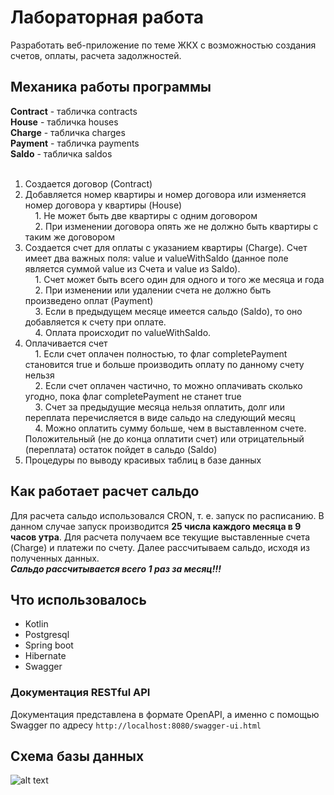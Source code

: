 # Лабораторная работа
Разработать веб-приложение по теме ЖКХ с возможностью создания счетов, оплаты, расчета задолжностей.

## Механика работы программы
**Contract** - табличка contracts<br>
**House** - табличка houses<br>
**Charge** - табличка charges<br>
**Payment** - табличка payments<br>
**Saldo** - табличка saldos<br>
<br>
1. Создается договор (Contract)<br>
2. Добавляется номер квартиры и номер договора или изменяется номер договора у квартиры (House)<br>
&nbsp;&nbsp;&nbsp;&nbsp;1. Не может быть две квартиры с одним договором<br>
&nbsp;&nbsp;&nbsp;&nbsp;2. При изменении договора опять же не должно быть квартиры с таким же договором<br>
3. Создается счет для оплаты с указанием квартиры (Charge). Счет имеет два важных поля: value и valueWithSaldo (данное поле является суммой value из Счета и value из Saldo).<br>
&nbsp;&nbsp;&nbsp;&nbsp;1. Счет может быть всего один для одного и того же месяца и года<br>
&nbsp;&nbsp;&nbsp;&nbsp;2. При изменении или удалении счета не должно быть произведено оплат (Payment)<br>
&nbsp;&nbsp;&nbsp;&nbsp;3. Если в предыдущем месяце имеется сальдо (Saldo), то оно добавляется к счету при оплате.<br>
&nbsp;&nbsp;&nbsp;&nbsp;4. Оплата происходит по valueWithSaldo.<br>
4. Оплачивается счет<br>
&nbsp;&nbsp;&nbsp;&nbsp;1. Если счет оплачен полностью, то флаг completePayment становится true и больше производить оплату по данному счету нельзя<br>
&nbsp;&nbsp;&nbsp;&nbsp;2. Если счет оплачен частично, то можно оплачивать сколько угодно, пока флаг completePayment не станет true<br>
&nbsp;&nbsp;&nbsp;&nbsp;3. Счет за предыдущие месяца нельзя оплатить, долг или переплата перечисляется в виде сальдо на следующий месяц<br>
&nbsp;&nbsp;&nbsp;&nbsp;4. Можно оплатить сумму больше, чем в выставленном счете. Положительный (не до конца оплатити счет) или отрицательный (переплата) остаток пойдет в сальдо (Saldo)<br>
5. Процедуры по выводу красивых таблиц в базе данных<br>

## Как работает расчет сальдо
Для расчета сальдо использовался CRON, т. е. запуск по расписанию. В данном случае запуск производится **25 числа каждого месяца в 9 часов утра**. Для расчета получаем все текущие выставленные счета (Charge) и платежи по счету. Далее рассчитываем сальдо, исходя из полученных данных. <br>
_**Сальдо рассчитывается всего 1 раз за месяц!!!**_

## Что использовалось
* Kotlin
* Postgresql
* Spring boot
* Hibernate
* Swagger

### Документация RESTful API
Документация представлена в формате OpenAPI, а именно с помощью Swagger по адресу
```http://localhost:8080/swagger-ui.html```

## Схема базы данных
![alt text](databaseNew.png "Схема базы данных")
